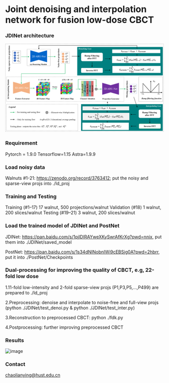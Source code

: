 # Joint denoising and interpolation network for fusion low-dose CBCT

### JDINet architecture

![image](https://github.com/LianyingChao/FusionLowDoseCBCT/blob/master/figures/1.png)

### Requirement

Pytorch = 1.9.0 Tensorflow=1.15 Astra=1.9.9

### Load noisy data

Walnuts #1-21: https://zenodo.org/record/3763412;  put the noisy and sparse-view projs into ./ld_proj

### Training and Testing
Training (#1–17) 17 walnut, 500 projections/walnut
Validation (#18)  1 walnut, 200 slices/walnut
Testing (#19–21)  3 walnut, 200 slices/walnut

### Load the trained model of JDINet and PostNet

JDINet: https://pan.baidu.com/s/1pjlDlRAYweXKySwrAfKrXg?pwd=nnix, put them into ./JDINet/saved_model

PostNet: https://pan.baidu.com/s/1s34dNINobnIWi9cEBSjg0A?pwd=2hbrr, put it into ./PostNet/Checkpoints

### Dual-processing for improving the quality of CBCT, e.g, 22-fold low dose

1.11-fold low-intensity and 2-fold sparse-view projs (P1,P3,P5,...,P499) are prepared to ./ld_proj

2.Preprocessing: denoise and interpolate to noise-free and full-view projs (python ./JDINet/test_denoi.py & python ./JDINet/test_inter.py)

3.Reconstruction to preprocessed CBCT: python ./fdk.py

4.Postprocessing: further improving preprocessed CBCT

### Results

![image](https://github.com/LianyingChao/FusionLowDoseCBCT/blob/master/figures/2.png)

### Contact

chaolianying@hust.edu.cn